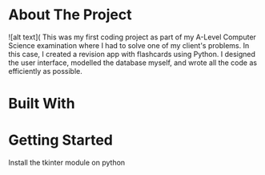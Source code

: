# About The Project

![alt text](
This was my first coding project as part of my A-Level Computer Science examination where I had to solve one of
my client's problems. In this case, I created a revision app with flashcards using Python.
I designed the user interface, modelled the database myself, and wrote all the code as efficiently as possible.

# Built With


# Getting Started
Install the tkinter module on python
